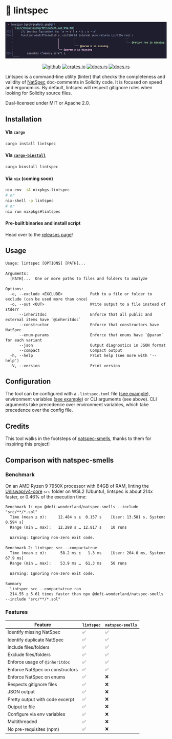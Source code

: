 # 🔎 lintspec

![lintspec screenshot](./screenshot.png)

<div align="center">
  <a href="https://github.com/beeb/lintspec"><img
      alt="github"
      src="https://img.shields.io/badge/github-beeb%2Flintspec-228b22?style=flat&logo=github"
      height="20"
  /></a>
  <a href="https://crates.io/crates/lintspec"><img
      alt="crates.io"
      src="https://img.shields.io/crates/v/lintspec.svg?style=flat&color=e37602&logo=rust"
      height="20"
  /></a>
  <a href="https://docs.rs/lintspec/latest/lintspec/"><img
      alt="docs.rs"
      src="https://img.shields.io/badge/docs.rs-lintspec-3b74d1?style=flat&labelColor=555555&logo=docs.rs"
      height="20"
  /></a>
      <a href="https://docs.rs/lintspec/latest/lintspec/"><img
      alt="docs.rs"
      src="https://img.shields.io/badge/MSRV-1.80.0-b83fbf?style=flat&labelColor=555555&logo=docs.rs"
      height="20"
  /></a>
</div>

Lintspec is a command-line utility (linter) that checks the completeness and validity of
[NatSpec](https://docs.soliditylang.org/en/latest/natspec-format.html) doc-comments in Solidity code. It is focused on
speed and ergonomics. By default, lintspec will respect gitignore rules when looking for Solidity source files.

Dual-licensed under MIT or Apache 2.0.

## Installation

#### Via `cargo`

```bash
cargo install lintspec
```

#### Via [`cargo-binstall`](https://github.com/cargo-bins/cargo-binstall)

```bash
cargo binstall lintspec
```

#### Via `nix` (coming soon)

```bash
nix-env -iA nixpkgs.lintspec
# or
nix-shell -p lintspec
# or
nix run nixpkgs#lintspec
```

#### Pre-built binaries and install script

Head over to the [releases page](https://github.com/beeb/lintspec/releases)!

## Usage

```
Usage: lintspec [OPTIONS] [PATH]...

Arguments:
  [PATH]...  One or more paths to files and folders to analyze

Options:
  -e, --exclude <EXCLUDE>            Path to a file or folder to exclude (can be used more than once)
  -o, --out <OUT>                    Write output to a file instead of stderr
      --inheritdoc                   Enforce that all public and external items have `@inheritdoc`
      --constructor                  Enforce that constructors have NatSpec
      --enum-params                  Enforce that enums have `@param` for each variant
      --json                         Output diagnostics in JSON format
      --compact                      Compact output
  -h, --help                         Print help (see more with '--help')
  -V, --version                      Print version
```

## Configuration

The tool can be configured with a `.lintspec.toml` file ([see example](./.lintspec.toml)), environment variables
([see example](./.env.example)) or CLI arguments (see above). CLI arguments take precedence over environment variables,
which take precedence over the config file.

## Credits

This tool walks in the footsteps of [natspec-smells](https://github.com/defi-wonderland/natspec-smells), thanks to
them for inspiring this project!

## Comparison with natspec-smells

### Benchmark

On an AMD Ryzen 9 7950X processor with 64GB of RAM, linting the
[Uniswap/v4-core](https://github.com/Uniswap/v4-core) `src` folder on WSL2 (Ubuntu), lintspec is about 214x faster, or
0.46% of the execution time:

```
Benchmark 1: npx @defi-wonderland/natspec-smells --include "src/**/*.sol"
  Time (mean ± σ):     12.484 s ±  0.157 s    [User: 13.581 s, System: 0.594 s]
  Range (min … max):   12.288 s … 12.817 s    10 runs

  Warning: Ignoring non-zero exit code.

Benchmark 2: lintspec src --compact=true
  Time (mean ± σ):      58.2 ms ±   1.3 ms    [User: 264.0 ms, System: 67.9 ms]
  Range (min … max):    53.9 ms …  61.3 ms    50 runs

  Warning: Ignoring non-zero exit code.

Summary
  lintspec src --compact=true ran
  214.55 ± 5.61 times faster than npx @defi-wonderland/natspec-smells --include "src/**/*.sol"
```

### Features

| Feature                         | `lintspec` | `natspec-smells` |
|---------------------------------|------------|------------------|
| Identify missing NatSpec        | ✅          | ✅                |
| Identify duplicate NatSpec      | ✅          | ✅                |
| Include files/folders           | ✅          | ✅                |
| Exclude files/folders           | ✅          | ✅                |
| Enforce usage of `@inheritdoc`  | ✅          | ✅                |
| Enforce NatSpec on constructors | ✅          | ✅                |
| Enforce NatSpec on enums        | ✅          | ❌                |
| Respects gitignore files        | ✅          | ❌                |
| JSON output                     | ✅          | ❌                |
| Pretty output with code excerpt | ✅          | ❌                |
| Output to file                  | ✅          | ❌                |
| Configure via env variables     | ✅          | ❌                |
| Multithreaded                   | ✅          | ❌                |
| No pre-requisites (npm)         | ✅          | ❌                |
